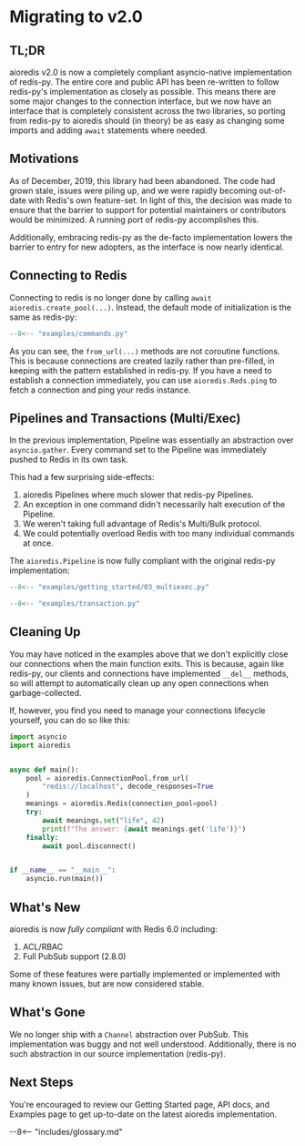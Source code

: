 # Migrating to v2.0

## TL;DR

aioredis v2.0 is now a completely compliant asyncio-native implementation of redis-py.
The entire core and public API has been re-written to follow redis-py's implementation
as closely as possible. This means there are some major changes to the connection
interface, but we now have an interface that is completely consistent across the two
libraries, so porting from redis-py to aioredis should (in theory) be as easy as
changing some imports and adding `await` statements where needed.

## Motivations

As of December, 2019, this library had been abandoned. The code had grown stale, issues
were piling up, and we were rapidly becoming out-of-date with Redis's own feature-set.
In light of this, the decision was made to ensure that the barrier to support for
potential maintainers or contributors would be minimized. A running port of redis-py
accomplishes this.

Additionally, embracing redis-py as the de-facto implementation lowers the barrier to
entry for new adopters, as the interface is now nearly identical.

## Connecting to Redis

Connecting to redis is no longer done by calling `await aioredis.create_pool(...)`.
Instead, the default mode of initialization is the same as redis-py:

```python
--8<-- "examples/commands.py"
```

As you can see, the `from_url(...)` methods are not coroutine functions. This is because
connections are created lazily rather than pre-filled, in keeping with the pattern
established in redis-py. If you have a need to establish a connection immediately, you
can use `aioredis.Reds.ping` to fetch a connection and ping your redis instance.

## Pipelines and Transactions (Multi/Exec)


In the previous implementation, Pipeline was essentially an abstraction over
`asyncio.gather`. Every command set to the Pipeline was immediately pushed to Redis in
its own task.

This had a few surprising side-effects:


1. aioredis Pipelines where much slower that redis-py Pipelines.
2. An exception in one command didn't necessarily halt execution of the Pipeline.
3. We weren't taking full advantage of Redis's Multi/Bulk protocol.
4. We could potentially overload Redis with too many individual commands at once.

The `aioredis.Pipeline` is now fully compliant with the original redis-py
implementation:

```python
--8<-- "examples/getting_started/03_multiexec.py"
```

```python
--8<-- "examples/transaction.py"
```

## Cleaning Up

You may have noticed in the examples above that we don't explicitly close our
connections when the main function exits. This is because, again like redis-py, our
clients and connections have implemented `__del__` methods, so will attempt to
automatically clean up any open connections when garbage-collected.

If, however, you find you need to manage your connections lifecycle yourself, you can
do so like this:


```python
import asyncio
import aioredis


async def main():
    pool = aioredis.ConnectionPool.from_url(
        "redis://localhost", decode_responses=True
    )
    meanings = aioredis.Redis(connection_pool=pool)
    try:
        await meanings.set("life", 42)
        print(f"The answer: {await meanings.get('life')}")
    finally:
        await pool.disconnect()


if __name__ == "__main__":
    asyncio.run(main())
```


## What's New

aioredis is now *fully compliant* with Redis 6.0 including:

1. ACL/RBAC
2. Full PubSub support (2.8.0)

Some of these features were partially implemented or implemented with many known issues,
but are now considered stable.


## What's Gone

We no longer ship with a `Channel` abstraction over PubSub. This implementation was
buggy and not well understood. Additionally, there is no such abstraction in our source
implementation (redis-py).


## Next Steps

You're encouraged to review our Getting Started page, API docs, and Examples page to get
up-to-date on the latest aioredis implementation.

--8<-- "includes/glossary.md"
